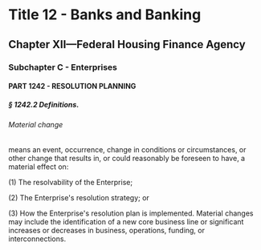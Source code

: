 
# Title 12 - Banks and Banking
## Chapter XII—Federal Housing Finance Agency
### Subchapter C - Enterprises
#### PART 1242 - RESOLUTION PLANNING
##### § 1242.2 Definitions.
###### Material change

means an event, occurrence, change in conditions or circumstances, or other change that results in, or could reasonably be foreseen to have, a material effect on:

(1) The resolvability of the Enterprise;

(2) The Enterprise's resolution strategy; or

(3) How the Enterprise's resolution plan is implemented. Material changes may include the identification of a new core business line or significant increases or decreases in business, operations, funding, or interconnections.
